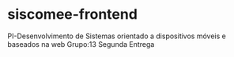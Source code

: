 # siscomee-frontend
PI-Desenvolvimento de Sistemas orientado a dispositivos móveis e baseados na web Grupo:13 Segunda Entrega

